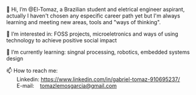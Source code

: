   👋 Hi, I’m @El-Tomaz, a Brazilian student and eletrical engineer aspirant, actually I haven't chosen any especific career path yet but I'm
  always learning and meeting new areas, tools and "ways of thinking". 
  <br>
  
  🐙  I’m interested in: FOSS projects, microeletronics and ways of using technology to achieve positive social impact <br>
  
  🌱  I’m currently learning: singnal processing, robotics, embedded systems design<br>
  
  📫  How to reach me: <br>
  &nbsp; &nbsp; &nbsp; &nbsp;Linkedin: https://www.linkedin.com/in/gabriel-tomaz-910695237/ <br>
  &nbsp; &nbsp; &nbsp; &nbsp;E-mail: &nbsp; &nbsp;tomazlemosgarcia@gmail.com

<!---
El-Tomaz/El-Tomaz is a ✨ special ✨ repository because its `README.md` (this file) appears on your GitHub profile.
You can click the Preview link to take a look at your changes.
--->
